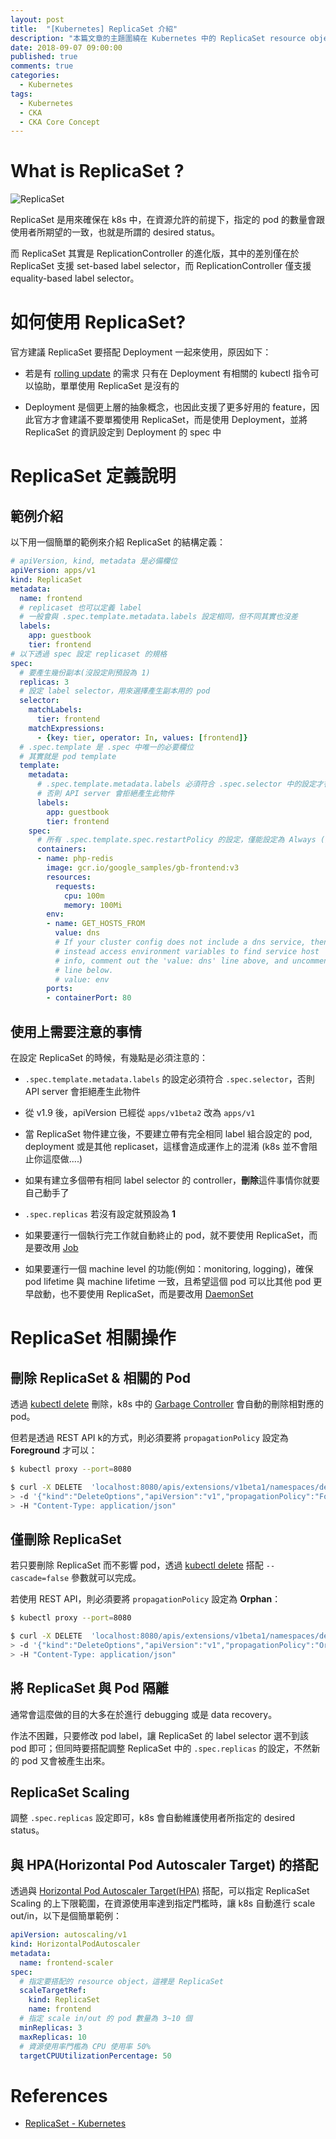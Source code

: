 ```yaml
---
layout: post
title:  "[Kubernetes] ReplicaSet 介紹"
description: "本篇文章的主題圍繞在 Kubernetes 中的 ReplicaSet resource object，並對其概念 & 特性作概略的介紹"
date: 2018-09-07 09:00:00
published: true
comments: true
categories:
  - Kubernetes
tags:
  - Kubernetes
  - CKA
  - CKA Core Concept
---
```



What is ReplicaSet ?
====================

![ReplicaSet](/blog/images/kubernetes/k8s-replicaset.png)

ReplicaSet 是用來確保在 k8s 中，在資源允許的前提下，指定的 pod 的數量會跟使用者所期望的一致，也就是所謂的 desired status。

而 ReplicaSet 其實是 ReplicationController 的進化版，其中的差別僅在於 ReplicaSet 支援 set-based label selector，而 ReplicationController 僅支援 equality-based label selector。



如何使用 ReplicaSet?
==================

官方建議 ReplicaSet 要搭配 Deployment 一起來使用，原因如下：

- 若是有 [rolling update](https://kubernetes.io/docs/reference/generated/kubectl/kubectl-commands#rolling-update) 的需求 只有在 Deployment 有相關的 kubectl 指令可以協助，單單使用 ReplicaSet 是沒有的

- Deployment 是個更上層的抽象概念，也因此支援了更多好用的 feature，因此官方才會建議不要單獨使用 ReplicaSet，而是使用 Deployment，並將 ReplicaSet 的資訊設定到 Deployment 的 spec 中



ReplicaSet 定義說明
=================

## 範例介紹

以下用一個簡單的範例來介紹 ReplicaSet 的結構定義：

```yaml
# apiVersion, kind, metadata 是必備欄位
apiVersion: apps/v1
kind: ReplicaSet
metadata:
  name: frontend
  # replicaset 也可以定義 label
  # 一般會與 .spec.template.metadata.labels 設定相同，但不同其實也沒差
  labels:
    app: guestbook
    tier: frontend
# 以下透過 spec 設定 replicaset 的規格 
spec:
  # 要產生幾份副本(沒設定則預設為 1)
  replicas: 3
  # 設定 label selector，用來選擇產生副本用的 pod
  selector:
    matchLabels:
      tier: frontend
    matchExpressions:
      - {key: tier, operator: In, values: [frontend]}
  # .spec.template 是 .spec 中唯一的必要欄位
  # 其實就是 pod template
  template:
    metadata:
      # .spec.template.metadata.labels 必須符合 .spec.selector 中的設定才行
      # 否則 API server 會拒絕產生此物件
      labels:
        app: guestbook
        tier: frontend
    spec:
      # 所有 .spec.template.spec.restartPolicy 的設定，僅能設定為 Always (同時也是預設值)
      containers:
      - name: php-redis
        image: gcr.io/google_samples/gb-frontend:v3
        resources:
          requests:
            cpu: 100m
            memory: 100Mi
        env:
        - name: GET_HOSTS_FROM
          value: dns
          # If your cluster config does not include a dns service, then to
          # instead access environment variables to find service host
          # info, comment out the 'value: dns' line above, and uncomment the
          # line below.
          # value: env
        ports:
        - containerPort: 80
```

## 使用上需要注意的事情

在設定 ReplicaSet 的時候，有幾點是必須注意的：

- `.spec.template.metadata.labels` 的設定必須符合 `.spec.selector`，否則 API server 會拒絕產生此物件

- 從 v1.9 後，apiVersion 已經從 `apps/v1beta2` 改為 `apps/v1`

- 當 ReplicaSet 物件建立後，不要建立帶有完全相同 label 組合設定的 pod, deployment 或是其他 replicaset，這樣會造成運作上的混淆 (k8s 並不會阻止你這麼做....) 

- 如果有建立多個帶有相同 label selector 的 controller，**刪除**這件事情你就要自己動手了

- `.spec.replicas` 若沒有設定就預設為 **1**

- 如果要運行一個執行完工作就自動終止的 pod，就不要使用 ReplicaSet，而是要改用 [Job](https://kubernetes.io/docs/concepts/workloads/controllers/jobs-run-to-completion/)

- 如果要運行一個 machine level 的功能(例如：monitoring, logging)，確保 pod lifetime 與 machine lifetime 一致，且希望這個 pod 可以比其他 pod 更早啟動，也不要使用 ReplicaSet，而是要改用 [DaemonSet](https://kubernetes.io/docs/concepts/workloads/controllers/daemonset/)



ReplicaSet 相關操作
==================

## 刪除 ReplicaSet & 相關的 Pod

透過 [kubectl delete](https://kubernetes.io/docs/reference/generated/kubectl/kubectl-commands#delete) 刪除，k8s 中的 [Garbage Controller](https://kubernetes.io/docs/concepts/workloads/controllers/garbage-collection/) 會自動的刪除相對應的 pod。

但若是透過 REST API k的方式，則必須要將 `propagationPolicy` 設定為 **Foreground** 才可以：

```bash
$ kubectl proxy --port=8080

$ curl -X DELETE  'localhost:8080/apis/extensions/v1beta1/namespaces/default/replicasets/frontend' \
> -d '{"kind":"DeleteOptions","apiVersion":"v1","propagationPolicy":"Foreground"}' \
> -H "Content-Type: application/json"
```


## 僅刪除 ReplicaSet

若只要刪除 ReplicaSet 而不影響 pod，透過 [kubectl delete](https://kubernetes.io/docs/reference/generated/kubectl/kubectl-commands#delete) 搭配 `--cascade=false` 參數就可以完成。

若使用 REST API，則必須要將 `propagationPolicy` 設定為 **Orphan**：

```bash
$ kubectl proxy --port=8080

$ curl -X DELETE  'localhost:8080/apis/extensions/v1beta1/namespaces/default/replicasets/frontend' \
> -d '{"kind":"DeleteOptions","apiVersion":"v1","propagationPolicy":"Orphan"}' \
> -H "Content-Type: application/json"
```


## 將 ReplicaSet 與 Pod 隔離

通常會這麼做的目的大多在於進行 debugging 或是 data recovery。

作法不困難，只要修改 pod label，讓 ReplicaSet 的 label selector 選不到該 pod 即可；但同時要搭配調整 ReplicaSet 中的 `.spec.replicas` 的設定，不然新的 pod 又會被產生出來。


## ReplicaSet Scaling

調整 `.spec.replicas` 設定即可，k8s 會自動維護使用者所指定的 desired status。


## 與 HPA(Horizontal Pod Autoscaler Target) 的搭配

透過與 [Horizontal Pod Autoscaler Target(HPA)](https://kubernetes.io/docs/tasks/run-application/horizontal-pod-autoscale/) 搭配，可以指定 ReplicaSet Scaling 的上下限範圍，在資源使用率達到指定門檻時，讓 k8s 自動進行 scale out/in，以下是個簡單範例：

```yaml
apiVersion: autoscaling/v1
kind: HorizontalPodAutoscaler
metadata:
  name: frontend-scaler
spec:
  # 指定要搭配的 resource object，這裡是 ReplicaSet
  scaleTargetRef:
    kind: ReplicaSet
    name: frontend
  # 指定 scale in/out 的 pod 數量為 3~10 個
  minReplicas: 3
  maxReplicas: 10
  # 資源使用率門檻為 CPU 使用率 50%
  targetCPUUtilizationPercentage: 50
```


References
==========

- [ReplicaSet - Kubernetes](https://kubernetes.io/docs/concepts/workloads/controllers/replicaset/)